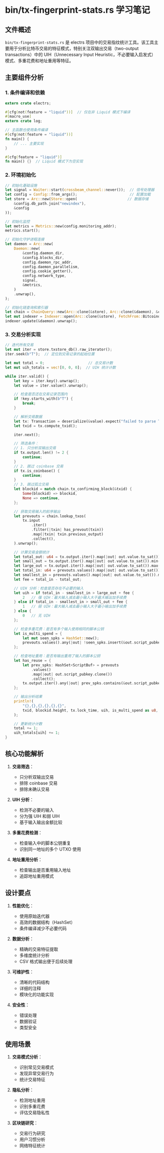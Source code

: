 # bin/tx-fingerprint-stats.rs 学习笔记

## 文件概述
`bin/tx-fingerprint-stats.rs` 是 electrs 项目中的交易指纹统计工具。该工具主要用于分析比特币交易的特征模式，特别关注双输出交易（two-output transactions）中的 UIH（Unnecessary Input Heuristic，不必要输入启发式）模式、多重花费和地址重用等特征。

## 主要组件分析

### 1. 条件编译和依赖
```rust
extern crate electrs;

#[cfg(not(feature = "liquid"))]  // 仅在非 Liquid 模式下编译
#[macro_use]
extern crate log;

// 主函数也使用条件编译
#[cfg(not(feature = "liquid"))]
fn main() {
    // ... 主要实现
}

#[cfg(feature = "liquid")]
fn main() {}  // Liquid 模式下为空实现
```

### 2. 环境初始化
```rust
// 初始化基础设施
let signal = Waiter::start(crossbeam_channel::never());  // 信号处理器
let config = Config::from_args();                        // 配置加载
let store = Arc::new(Store::open(                       // 数据存储
    &config.db_path.join("newindex"), 
    &config
));

// 初始化监控
let metrics = Metrics::new(config.monitoring_addr);
metrics.start();

// 初始化守护进程连接
let daemon = Arc::new(
    Daemon::new(
        &config.daemon_dir,
        &config.blocks_dir,
        config.daemon_rpc_addr,
        config.daemon_parallelism,
        config.cookie_getter(),
        config.network_type,
        signal,
        &metrics,
    )
    .unwrap(),
);

// 初始化链查询和索引器
let chain = ChainQuery::new(Arc::clone(&store), Arc::clone(&daemon), &config, &metrics);
let mut indexer = Indexer::open(Arc::clone(&store), FetchFrom::Bitcoind, &config, &metrics);
indexer.update(&daemon).unwrap();
```

### 3. 交易分析实现
```rust
// 迭代所有交易
let mut iter = store.txstore_db().raw_iterator();
iter.seek(b"T");  // 定位到交易记录的起始位置

let mut total = 0;                    // 总交易计数
let mut uih_totals = vec![0, 0, 0];  // UIH 统计计数

while iter.valid() {
    let key = iter.key().unwrap();
    let value = iter.value().unwrap();

    // 检查是否还在交易记录范围内
    if !key.starts_with(b"T") {
        break;
    }

    // 解析交易数据
    let tx: Transaction = deserialize(&value).expect("failed to parse Transaction");
    let txid = tx.compute_txid();

    iter.next();

    // 筛选条件：
    // 1. 只分析双输出交易
    if tx.output.len() != 2 {
        continue;
    }
    // 2. 跳过 coinbase 交易
    if tx.is_coinbase() {
        continue;
    }
    // 3. 跳过孤立交易
    let blockid = match chain.tx_confirming_block(&txid) {
        Some(blockid) => blockid,
        None => continue,
    };

    // 获取交易输入的前序输出
    let prevouts = chain.lookup_txos(
        tx.input
            .iter()
            .filter(|txin| has_prevout(txin))
            .map(|txin| txin.previous_output)
            .collect(),
    ).unwrap();

    // 计算交易金额统计
    let total_out: u64 = tx.output.iter().map(|out| out.value.to_sat()).sum();
    let small_out = tx.output.iter().map(|out| out.value.to_sat()).min().unwrap();
    let large_out = tx.output.iter().map(|out| out.value.to_sat()).max().unwrap();
    let total_in: u64 = prevouts.values().map(|out| out.value.to_sat()).sum();
    let smallest_in = prevouts.values().map(|out| out.value.to_sat()).min().unwrap();
    let fee = total_in - total_out;

    // UIH 分析：检查是否存在不必要的输入
    let uih = if total_in - smallest_in > large_out + fee {
        2   // 强 UIH：最大输入减去最小输入大于最大输出加手续费
    } else if total_in - smallest_in > small_out + fee {
        1   // 弱 UIH：最大输入减去最小输入大于最小输出加手续费
    } else {
        0   // 无 UIH
    };

    // 检查多重花费：是否有多个输入使用相同的脚本公钥
    let is_multi_spend = {
        let mut seen_spks = HashSet::new();
        prevouts.values().any(|out| !seen_spks.insert(&out.script_pubkey))
    };

    // 检查地址重用：是否有输出重用了输入的脚本公钥
    let has_reuse = {
        let prev_spks: HashSet<ScriptBuf> = prevouts
            .values()
            .map(|out| out.script_pubkey.clone())
            .collect();
        tx.output.iter().any(|out| prev_spks.contains(&out.script_pubkey))
    };

    // 输出分析结果
    println!(
        "{},{},{},{},{},{}",
        txid, blockid.height, tx.lock_time, uih, is_multi_spend as u8, has_reuse as u8
    );

    // 更新统计计数
    total += 1;
    uih_totals[uih] += 1;
}
```

## 核心功能解析

1. **交易筛选**：
   - 只分析双输出交易
   - 排除 coinbase 交易
   - 排除未确认交易

2. **UIH 分析**：
   - 检测不必要的输入
   - 分为强 UIH 和弱 UIH
   - 基于输入输出金额比较

3. **多重花费检测**：
   - 检查输入中的脚本公钥重复
   - 识别同一地址的多个 UTXO 使用

4. **地址重用分析**：
   - 检查输出是否重用输入地址
   - 追踪地址重用模式

## 设计要点

1. **性能优化**：
   - 使用原始迭代器
   - 高效的数据结构（HashSet）
   - 条件编译减少不必要代码

2. **数据分析**：
   - 精确的交易特征提取
   - 多维度统计分析
   - CSV 格式输出便于后续处理

3. **可维护性**：
   - 清晰的代码结构
   - 详细的注释
   - 模块化的功能实现

4. **安全性**：
   - 错误处理
   - 数据验证
   - 类型安全

## 使用场景

1. **交易模式分析**：
   - 识别常见交易模式
   - 发现异常交易行为
   - 统计交易特征

2. **隐私分析**：
   - 检测地址重用
   - 识别多重花费
   - 评估交易隐私性

3. **区块链研究**：
   - 交易行为研究
   - 用户习惯分析
   - 网络特征统计 